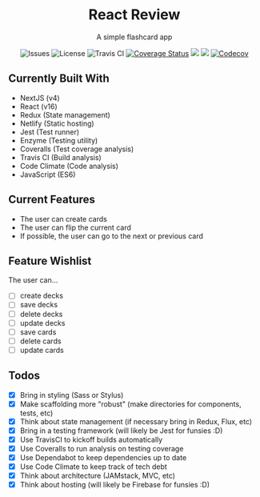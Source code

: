 <h1 align="center">React Review</h1>
<p align="center">
  A simple flashcard app
</p>
<p align="center">
  <img src="https://img.shields.io/github/issues/jberry93/react-review.svg" alt="Issues">
  <img src="https://img.shields.io/github/license/jberry93/react-review.svg" alt="License">
  <img src="https://travis-ci.org/jberry93/react-review.svg?branch=master" alt="Travis CI">
  <a href='https://coveralls.io/github/jberry93/react-review?branch=master'><img src='https://coveralls.io/repos/github/jberry93/react-review/badge.svg?branch=master' alt='Coverage Status' /></a>
  <a href="https://codeclimate.com/github/jberry93/react-review/maintainability"><img src="https://api.codeclimate.com/v1/badges/701292c7ee1bddd17811/maintainability" /></a>
  <a class="badge-align" href="https://www.codacy.com/app/jberry93/react-review?utm_source=github.com&amp;utm_medium=referral&amp;utm_content=jberry93/react-review&amp;utm_campaign=Badge_Grade"><img src="https://api.codacy.com/project/badge/Grade/efa6232ea69746cd9ec3c0fc0f1cae96"/></a>
  <a href="https://codecov.io/gh/jberry93/react-review">
  <img src="https://codecov.io/gh/jberry93/react-review/branch/master/graph/badge.svg" alt="Codecov" />
</a>
</p>

## Currently Built With
- NextJS (v4)
- React (v16)
- Redux (State management)
- Netlify (Static hosting)
- Jest (Test runner)
- Enzyme (Testing utility)
- Coveralls (Test coverage analysis)
- Travis CI (Build analysis)
- Code Climate (Code analysis)
- JavaScript (ES6)

## Current Features
- The user can create cards
- The user can flip the current card
- If possible, the user can go to the next or previous card

## Feature Wishlist
The user can...
- [ ] create decks
- [ ] save decks
- [ ] delete decks
- [ ] update decks
- [ ] save cards
- [ ] delete cards
- [ ] update cards

## Todos
- [x] Bring in styling (Sass or Stylus)
- [x] Make scaffolding more "robust" (make directories for components, tests, etc)
- [x] Think about state management (if necessary bring in Redux, Flux, etc)
- [x] Bring in a testing framework (will likely be Jest for funsies :D)
- [x] Use TravisCI to kickoff builds automatically
- [x] Use Coveralls to run analysis on testing coverage
- [x] Use Dependabot to keep dependencies up to date
- [x] Use Code Climate to keep track of tech debt
- [x] Think about architecture (JAMstack, MVC, etc)
- [x] Think about hosting (will likely be Firebase for funsies :D)
